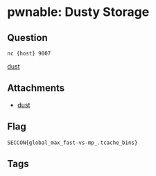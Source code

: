 # pwnable: Dusty Storage
## Question
`nc {host} 9007`

[dust](files)

## Attachments
- [dust](files)

## Flag
```
SECCON{global_max_fast-vs-mp_.tcache_bins}
```


## Tags

    